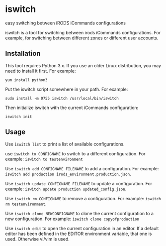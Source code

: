 # iswitch
easy switching between iRODS iCommands configurations

iswitch is a tool for switching between irods iCommands configurations. For
example, for switching between different zones or different user accounts.

## Installation

This tool requires Python 3.x. If you use an older Linux distribution, you
may need to install it first. For example:

```
yum install python3
```

Put the iswitch script somewhere in your path. For example:

```
sudo install -m 0755 iswitch /usr/local/bin/iswitch
```

Then initialize iswitch with the current iCommands configuration:

```
iswitch init
```

## Usage

Use `iswitch list` to print a list of available configurations.

use `iswitch to CONFIGNAME` to switch to a different configuration. For example: `iswitch to testenvironment`

Use `iswitch add CONFIGNAME FILENAME` to add a configuration. For example:
`iswitch add production irods_environment.production.json`.

Use `iswitch update CONFIGNAME FILENAME` to update a configuration. For example: `iswitch update production updated_config.json`.

Use `iswitch rm CONFIGNAME` to remove a configuration. For example: `iswitch rm testenvironment`.

Use `iswitch clone NEWCONFIGNAME` to clone the current configuration to a new configuration. For example:
`iswitch clone copyofproduction`

Use `iswitch edit` to open the current configuration in an editor. If a default editor has been defined in the EDITOR
environment variable, that one is used. Otherwise vi/vim is used.
